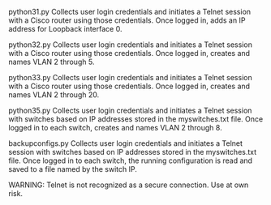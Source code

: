 python31.py
Collects user login credentials and initiates a Telnet session with a Cisco router using those credentials.
Once logged in, adds an IP address for Loopback interface 0.

python32.py
Collects user login credentials and initiates a Telnet session with a Cisco router using those credentials.
Once logged in, creates and names VLAN 2 through 5.

python33.py
Collects user login credentials and initiates a Telnet session with a Cisco router using those credentials.
Once logged in, creates and names VLAN 2 through 20.

python35.py
Collects user login credentials and initiates a Telnet session with switches based on IP addresses stored in
the myswitches.txt file. Once logged in to each switch, creates and names VLAN 2 through 8.

backupconfigs.py
Collects user login credentials and initiates a Telnet session with switches based on IP addresses stored in the myswitches.txt file. Once logged in to each switch, the running
configuration is read and saved to a file named by the switch IP.

WARNING: Telnet is not recognized as a secure connection. Use at own risk.